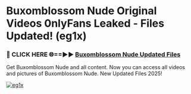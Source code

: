 # Buxomblossom Nude Original Videos 0nlyFans Leaked - Files Updated! (eg1x)

<h3>🔴 CLICK HERE 🌐==►► <a href="https://tinyurl.com/y5r63du9" rel="nofollow">Buxomblossom Nude Updated Files</a></h3>

Get Buxomblossom Nude and all content. Now you can access all videos and pictures of Buxomblossom Nude. New Updated Files 2025!

[![eg1x](https://i.imgur.com/UVo9nyh.gif)](https://tinyurl.com/y5r63du9)